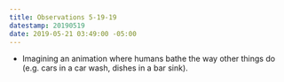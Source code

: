 ```yaml
---
title: Observations 5-19-19
datestamp: 20190519
date: 2019-05-21 03:49:00 -05:00
---
```


- Imagining an animation where humans bathe the way other things do (e.g. cars in a car wash, dishes in a bar sink).
